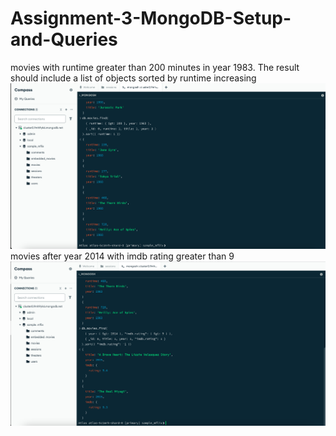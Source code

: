 # Assignment-3-MongoDB-Setup-and-Queries
movies with runtime greater than 200 minutes in year 1983. The result should include a list of objects sorted by runtime increasing
![US Population Page](mongodb_ss1.png)
movies after year 2014 with imdb rating greater than 9
![US Population Page](mongodb_ss2.png)
